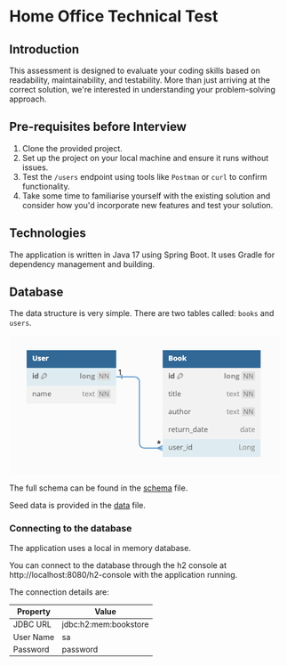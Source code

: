 # Home Office Technical Test

## Introduction

This assessment is designed to evaluate your coding skills based on readability, maintainability, and testability. 
More than just arriving at the correct solution, we're interested in understanding your problem-solving approach.

## Pre-requisites before Interview

1. Clone the provided project.
2. Set up the project on your local machine and ensure it runs without issues.
3. Test the `/users` endpoint using tools like `Postman` or `curl` to confirm functionality.
4. Take some time to familiarise yourself with the existing solution and consider how you'd incorporate new features and test your solution.

## Technologies

The application is written in Java 17 using Spring Boot. It uses Gradle for dependency management and building.

## Database

The data structure is very simple. There are two tables called: `books` and `users`.

![Database ERD](./docs/erd.png)

The full schema can be found in the [schema](src/main/resources/db/migration/V1__AddInitialSchema.sql) file.

Seed data is provided in the [data](src/main/resources/db/migration/R__SeedData.sql) file.
### Connecting to the database

The application uses a local in memory database.

You can connect to the database through the h2 console at http://localhost:8080/h2-console with the application running.

The connection details are:

| Property  | Value                 |
|-----------|-----------------------|
| JDBC URL  | jdbc:h2:mem:bookstore |
| User Name | sa                    |
| Password  | password              |
